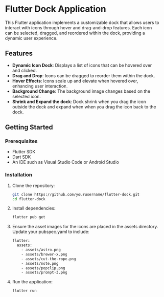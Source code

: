 # Flutter Dock Application

This Flutter application implements a customizable dock that allows users to interact with icons through hover and drag-and-drop features. Each icon can be selected, dragged, and reordered within the dock, providing a dynamic user experience.

## Features

- **Dynamic Icon Dock**: Displays a list of icons that can be hovered over and clicked.
- **Drag and Drop**: Icons can be dragged to reorder them within the dock.
- **Hover Effects**: Icons scale up and elevate when hovered over, enhancing user interaction.
- **Background Change**: The background image changes based on the selected icon.
- **Shrink and Expand the dock**: Dock shrink when you drag the icon outside the dock and expand when when you drag the icon back to the dock.

## Getting Started

### Prerequisites

- Flutter SDK
- Dart SDK
- An IDE such as Visual Studio Code or Android Studio

### Installation

1. Clone the repository:

   ```bash
   git clone https://github.com/yourusername/flutter-dock.git
   cd flutter-dock
   ````

2. Install dependencies:
   ```bash
   flutter pub get
   ```
3. Ensure the asset images for the icons are placed in the assets directory. Update your pubspec.yaml to include:
   ```bash
   flutter:
     assets:
       - assets/astro.png
       - assets/brewer-x.png
       - assets/cut-the-rope.png
       - assets/note.png
       - assets/popclip.png
       - assets/prompt-3.png
   ```

4. Run the application:
   ```bash
   flutter run
   ```
